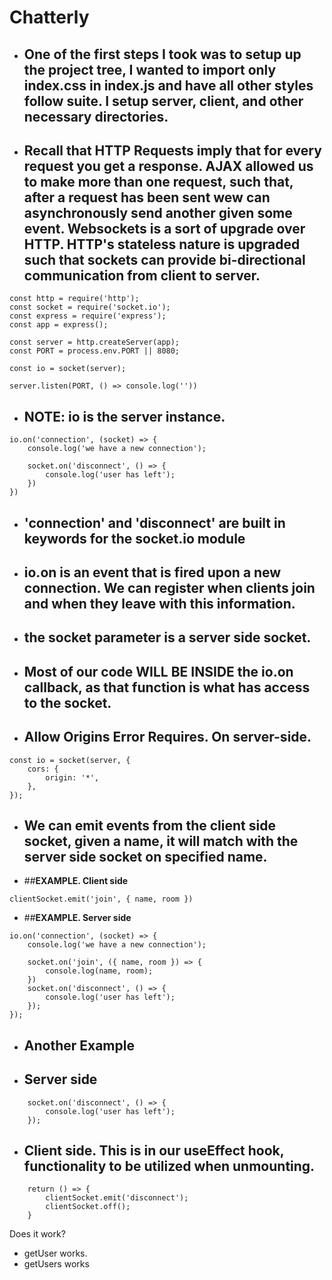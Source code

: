 # Chatterly

- ## One of the first steps I took was to setup up the project tree, I wanted to import only index.css in index.js and have all other styles follow suite. I setup server, client, and other necessary directories.
- ## Recall that HTTP Requests imply that for every request you get a response. AJAX allowed us to make more than one request, such that, after a request has been sent wew can asynchronously send another given some event. Websockets is a sort of upgrade over HTTP. HTTP's stateless nature is upgraded such that sockets can provide bi-directional communication from client to server.

```
const http = require('http');
const socket = require('socket.io');
const express = require('express');
const app = express();

const server = http.createServer(app);
const PORT = process.env.PORT || 8080;

const io = socket(server);

server.listen(PORT, () => console.log(''))
```

- ## NOTE: io is the server instance.
```
io.on('connection', (socket) => {
    console.log('we have a new connection');

    socket.on('disconnect', () => {
        console.log('user has left');
    })
})
```
- ## 'connection' and 'disconnect' are built in keywords for the socket.io module
- ## io.on is an event that is fired upon a new connection. We can register when clients join and when they leave with this information.
- ## the socket parameter is a server side socket.
- ## Most of our code WILL BE INSIDE the io.on callback, as that function is what has access to the socket.

- ## Allow Origins Error Requires. On server-side.
```
const io = socket(server, {
	cors: {
		origin: '*',
	},
});
```

- ## We can emit events from the client side socket, given a name, it will match with the server side socket on specified name.

- ##**EXAMPLE. Client side**
```
clientSocket.emit('join', { name, room })
```

- ##**EXAMPLE. Server side**
```
io.on('connection', (socket) => {
	console.log('we have a new connection');

	socket.on('join', ({ name, room }) => {
		console.log(name, room);
	})
	socket.on('disconnect', () => {
		console.log('user has left');
	});
});
```

- ## Another Example
- ## Server side
```
	socket.on('disconnect', () => {
		console.log('user has left');
	});
```
- ## Client side. This is in our useEffect hook, functionality to be utilized when unmounting.
```
    return () => {
        clientSocket.emit('disconnect');
        clientSocket.off();
    }
```


Does it work?
- getUser works.
- getUsers works